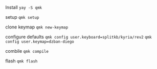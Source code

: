 Install
`yay -S qmk`

setup
`qmk setup`

clone keymap
`qmk new-keymap`

configure defaults
`qmk config user.keyboard=splitkb/kyria/rev2`
`qmk config user.keymap=dzban-diego`

combile
`qmk compile`

flash
`qmk flash`
